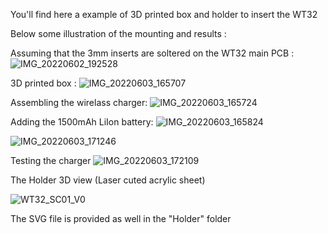 You'll find here a example of 3D printed box and holder to insert the WT32

Below some illustration of the mounting and results : 

Assuming that the 3mm inserts are soltered on the WT32 main PCB :
![IMG_20220602_192528](https://user-images.githubusercontent.com/84618082/171989713-29c48a33-97ba-4bf7-9a62-ae9d12b1475f.jpg)

3D printed box :
![IMG_20220603_165707](https://user-images.githubusercontent.com/84618082/171989732-87fc9e4e-71f9-4347-8f6c-2c75ce0e0a8f.jpg)

Assembling the wirelass charger:
![IMG_20220603_165724](https://user-images.githubusercontent.com/84618082/171989737-d5328acf-2de9-416c-b35d-1da231f7d15b.jpg)

Adding the 1500mAh LiIon battery:
![IMG_20220603_165824](https://user-images.githubusercontent.com/84618082/171989748-07cbeba5-4db1-4168-b588-a81ebb8e2da1.jpg)

![IMG_20220603_171246](https://user-images.githubusercontent.com/84618082/171989764-9d94802b-8b48-4dca-ab85-b82e1b4237f3.jpg)

Testing the charger
![IMG_20220603_172109](https://user-images.githubusercontent.com/84618082/171989770-ad16df05-e0e1-418f-9525-17ee90056005.jpg)

The Holder 3D view (Laser cuted acrylic sheet)

![WT32_SC01_V0](https://user-images.githubusercontent.com/84618082/171990893-48e227c7-934f-4d4e-997f-bcba1bd4e81b.png)

The SVG file is provided as well in the "Holder" folder
